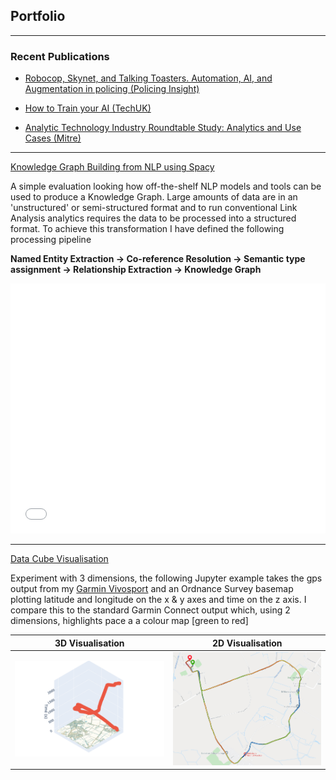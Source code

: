 <link rel="stylesheet" href="css/md.css">

## Portfolio

---

### Recent Publications 

- [Robocop, Skynet, and Talking Toasters. Automation, AI, and Augmentation in policing (Policing Insight)](https://policinginsight.com/features/robocop-skynet-and-talking-toasters-automation-ai-and-augmentation-in-policing/)


- [How to Train your AI (TechUK)](https://www.techuk.org/resource/how-to-train-your-ai.html)

- [Analytic Technology Industry Roundtable Study: Analytics and Use Cases (Mitre)](http://www.technologyroundtable.org/pdfs/Analytics_and_Use_Cases_Study_IBM_SAS_11_25_16.pdf)

---
[Knowledge Graph Building from NLP using Spacy](/pages/linkanalysisNLP.md)

A simple evaluation looking how off-the-shelf NLP models and tools can be used to produce a Knowledge Graph. Large amounts of data are in an 'unstructured' or semi-structured format and to run conventional Link Analysis analytics requires the data to be processed into a structured format. To achieve this transformation I have defined the following processing pipeline

**Named Entity Extraction -> Co-reference Resolution -> Semantic type assignment -> Relationship Extraction -> Knowledge Graph**

<iframe src="../html/simplepipelineoutput.html" title="Simple Pipline Input" style="border:none;" width="100%" height="400px"></iframe>

---

[Data Cube Visualisation](/pages/datacube.md)

Experiment with 3 dimensions, the following Jupyter example takes the gps output from my [Garmin Vivosport](https://support.garmin.com/en-US/?identifier=563441244&tab=topics) and an Ordnance Survey basemap plotting latitude and longitude on the x & y axes and time on the z axis. I compare this to the standard Garmin Connect output which, using 2 dimensions, highlights pace a a colour map [green to red]  

| 3D Visualisation            | 2D Visualisation        |
| :-----------:               | :-----------: |
| <a href="/pages/datacube.html"><img src="images/datacube/datacube.png"  class="inline-img"  /></a>      | <a href="/pages/datacube.html"><img src="images/datacube/2drunning.png" class="inline-img" /></a>       |




